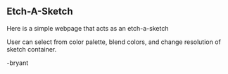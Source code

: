 ## Etch-A-Sketch ##

Here is a simple webpage that acts as an etch-a-sketch

User can select from color palette, blend colors, and change resolution of sketch container.

-bryant

